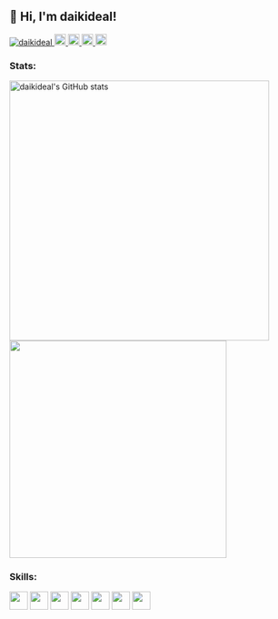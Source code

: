 <h2>
 👋 Hi, I'm daikideal!
</h2>

<p align="left"> 
  <a href="https://github.com/daikideal/daikideal/">
    <img src="https://komarev.com/ghpvc/?username=daikideal" alt="daikideal" />
  </a>
   <a href="https://github.com/daikideal">
    <img height="20" src="https://img.shields.io/github/followers/daikideal?label=follow&logo=github&style=flat" />
  </a>
  <a href="http://twitter.com/daikideal">
    <img height="20" src="https://img.shields.io/twitter/follow/daikideal?label=Twitter&logo=twitter&style=flat" />
  </a>
  <a href="http://qiita.com/daikideal">
    <img height="20" src="https://qiita-badge.apiapi.app/s/daikideal/posts.svg" />
  </a>
  <a href="qiita.com/daikideal">
    <img height="20" src="https://qiita-badge.apiapi.app/s/daikideal/contributions.svg" />
  </a>
</p>

<h3>
 Stats:
</h3>

<p align="left">
 <a href="https://github.com/anuraghazra/github-readme-stats">
  <img width="457" alt="daikideal's GitHub stats" src="https://github-readme-stats.vercel.app/api?username=daikideal&show_icons=true&count_private=true">
 </a>
 <a href="https://github.com/anuraghazra/github-readme-stats">
  <img width="382" src="https://github-readme-stats.vercel.app/api/top-langs/?username=daikideal&layout=compact">
 </a>
</p>

<h3>
 Skills:
</h3>

<p align="left">
 <img height="32" width="32" src="https://cdn.jsdelivr.net/npm/simple-icons@v6/icons/ruby.svg" />
 <img height="32" width="32" src="https://cdn.jsdelivr.net/npm/simple-icons@v6/icons/javascript.svg" />
 <img height="32" width="32" src="https://cdn.jsdelivr.net/npm/simple-icons@v6/icons/amazonaws.svg" />
 <img height="32" width="32" src="https://cdn.jsdelivr.net/npm/simple-icons@v6/icons/docker.svg" />
 <img height="32" width="32" src="https://cdn.jsdelivr.net/npm/simple-icons@v6/icons/ansible.svg" />
 <img height="32" width="32" src="https://cdn.jsdelivr.net/npm/simple-icons@v6/icons/packer.svg" />
 <img height="32" width="32" src="https://cdn.jsdelivr.net/npm/simple-icons@v6/icons/terraform.svg" />
</p>
